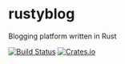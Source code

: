 # rustyblog
Blogging platform written in Rust

[![Build Status](https://travis-ci.org/Biacode/rustyblog.svg?branch=master)](https://travis-ci.org/Biacode/rustyblog)
[![Crates.io](https://img.shields.io/crates/v/rustyblog.svg)](https://crates.io/crates/rustyblog)